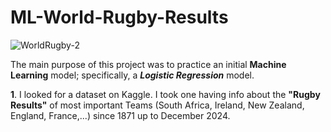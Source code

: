 # ML-World-Rugby-Results 
![WorldRugby-2](https://github.com/user-attachments/assets/a5de540a-ab2f-4336-afa4-2d294be49303)

The main purpose of this project was to practice an initial **Machine Learning** model; specifically, a ***Logistic Regression*** model.

**1**. I looked for a dataset on Kaggle. 
  I took one having info about the **"Rugby Results"** of most important Teams (South Africa, Ireland, New Zealand, England, France,...) since 1871 up to December 2024.
 
